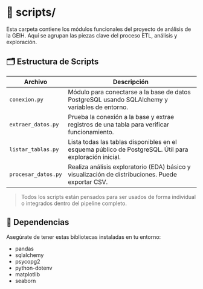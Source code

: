 # 📁 scripts/

Esta carpeta contiene los módulos funcionales del proyecto de análisis de la GEIH. Aquí se agrupan las piezas clave del proceso ETL, análisis y exploración.

## 🗂️ Estructura de Scripts

| Archivo              | Descripción |
|----------------------|-------------|
| `conexion.py`        | Módulo para conectarse a la base de datos PostgreSQL usando SQLAlchemy y variables de entorno. |
| `extraer_datos.py`   | Prueba la conexión a la base y extrae registros de una tabla para verificar funcionamiento. |
| `listar_tablas.py`   | Lista todas las tablas disponibles en el esquema público de PostgreSQL. Útil para exploración inicial. |
| `procesar_datos.py`  | Realiza análisis exploratorio (EDA) básico y visualización de distribuciones. Puede exportar CSV. |

> Todos los scripts están pensados para ser usados de forma individual o integrados dentro del pipeline completo.

## 🔧 Dependencias

Asegúrate de tener estas bibliotecas instaladas en tu entorno:

- pandas
- sqlalchemy
- psycopg2
- python-dotenv
- matplotlib
- seaborn